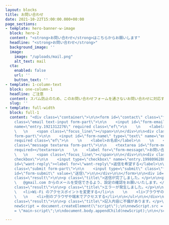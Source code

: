 ```yaml
---
layout: blocks
title: お問い合わせ
date: 2021-10-22T15:00:00.000+00:00
page_sections:
- template: hero-banner-w-image
  block: hero-2
  content: "<strong>お問い合わせ</strong>はこちらからお願いします"
  headline: "<strong>お問い合わせ</strong>"
  background_image: ''
  image:
    image: "/uploads/mail.png"
    alt_text: mail
  cta:
    enabled: false
    url: ''
    button_text: ''
- template: 1-column-text
  block: one-column-1
  headline: ご注意
  content: スパム防止のため、このお問い合わせフォームを通さないお問い合わせに対応することはできません。<br>また、このフォームを通していても、スパム・いたずらと思われるものには一切応じません。
  slug: ''
- template: full-width
  block: full-1
  content: "<div class=\"container\">\n\n<form id=\"contact\" class=\"form\">\n\n<div
    class=\"email text-input form-part\">\n\n    <input id=\"form-email\" type=\"email\"
    name=\"entry.1921312276\" required class=\"ef\">\n    \n    <label>Email</label>\n
    \   \n    <span class=\"focus_line\"></span>\n\n</div>\n\n<div class=\"name text-input
    form-part\">\n\n    <input id=\"form-name\" type=\"text\" name=\"entry.13022715\"
    required class=\"ef\">\n    \n    <label>お名前</label>\n    \n    <span class=\"focus_line\"></span>\n\n</div>\n\n<div
    class=\"message textarea form-part\">\n\n    <textarea id=\"form-message\" name=\"entry.1447379776\"
    required></textarea>\n    \n    <label for=\"form-message\">お問い合わせ内容</label>\n
    \   \n    <span class=\"focus_line\"></span>\n\n</div>\n\n<div class=\"reply form-part
    checkbox\">\n\n    <input type=\"checkbox\" name=\"entry.1998096288\" value=\"返信を希望する\"
    id=\"want-reply\"><label for=\"want-reply\">返信を希望する</label>\n\n</div>\n\n<div
    class=\"submit form-part\">\n\n    <input type=\"submit\" class=\"form-submit\"
    id=\"form-submit\" value=\"送信\">\n\n</div>\n\n</form>\n\n<div id=\"success-message\"
    class=\"result\">\n\n<p class=\"title\">送信が完了しました。</p>\n\n<p>返信を希望された方には、なるべく1週間以内にメールでご返事いたします。<br>\n\n
    \   @gmail.com からのメールを受信できるよう、設定の確認をお願いいたします。</p>\n\n</div>\n\n<div id=\"error-message\"
    class=\"result\">\n\n<p class=\"title\">エラーが発生しました。</p>\n\n<p>以下の方法でエラーが解決する場合があります。</p>\n\n<ul>\n\n
    \   <li>Wi-Fi のアクセスポイントを変更する</li>\n    \n    <li>ブラウザのシークレットモードやゲストモードでアクセスする</li>\n
    \   \n    <li>別のブラウザや端末でアクセスする</li>\n\n</ul>\n\n</div>\n\n<div id=\"empty-message\"
    class=\"result\">\n\n<p class=\"title\">記入内容に不備があります。</p>\n\n</div>\n\n</div>\n\n<script>\n\nconst
    newScript = document.createElement(\"script\");\n\nnewScript.src = \"../assets/js/form.js\";\n\nnewScript.className
    = \"main-script\";\n\ndocument.body.appendChild(newScript);\n\n</script>"

---
```

